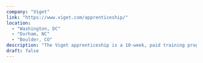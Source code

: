 ```yaml
---
company: "Viget"
link: "https://www.viget.com/apprenticeship/"
location: 
  - "Washington, DC"
  - "Durham, NC"
  - "Boulder, CO"
description: "The Viget apprenticeship is a 10-week, paid training program designed to accelerate your career in user experience, visual design, engineering, or project management."
draft: false
---
```

